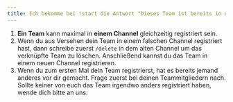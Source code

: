 ```yaml
---
title: Ich bekomme bei !start die Antwort "Dieses Team ist bereits in einem anderen Channel registriert."
---
```


1. **Ein Team** kann maximal in **einem Channel** gleichzeitig registriert sein.
2. Wenn du aus Versehen dein Team in einem falschen Channel registriert hast, dann schreibe zuerst `/delete` in dem
   alten Channel um das verknüpfte Team zu löschen. Anschließend kannst du das Team in einem neuen Channel registrieren.
3. Wenn du zum ersten Mal dein Team registrierst, hat es bereits jemand anderes vor dir gemacht. Frage zuerst bei deinen
   Teammitgliedern nach. Sollte keiner von euch das Team irgendwo anders registriert haben, wende dich bitte an uns.

